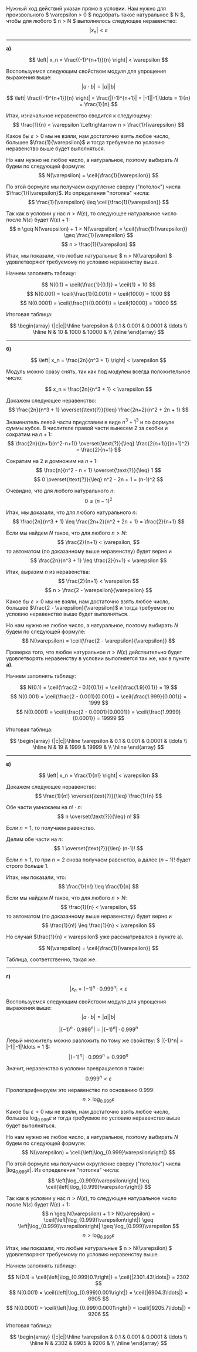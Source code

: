 Нужный ход действий указан прямо в условии. Нам нужно для произвольного $ \varepsilon > 0 $ подобрать такое натуральное $ N $, чтобы для любого $ n > N $ выполнялось следующее неравенство:
$$ |x_n| < \varepsilon $$

---

**а)**

$$ \left| x_n = \frac{(-1)^{n+1}}{n} \right| < \varepsilon $$

Воспользуемся следующим свойством модуля для упрощения выражения выше:
$$ |a\cdot b| = |a||b| $$

$$ \left| \frac{(-1)^{n+1}}{n} \right| = \frac{|(-1)^{n+1}| = |-1||-1|\ldots = 1}{n} = \frac{1}{n} $$

Итак, изначальное неравенство сводится к следующему:
$$ \frac{1}{n} < \varepsilon \Leftrightarrow n > \frac{1}{\varepsilon} $$

Какое бы $\varepsilon > 0$ мы не взяли, нам достаточно взять любое число, большее $\frac{1}{\varepsilon}$ и тогда требуемое по условию неравенство выше будет выполняться.

Но нам нужно не любое число, а натуральное, поэтому выбирать $N$ будем по следующей формуле:
$$ N(\varepsilon) = \ceil{\frac{1}{\varepsilon}} $$

По этой формуле мы получаем округление сверху ("потолок") числа $\frac{1}{\varepsilon}$. Из определения "потолка" числа:
$$ \frac{1}{\varepsilon} \leq \ceil{\frac{1}{\varepsilon}} $$

Так как в условии у нас $n > N(\varepsilon)$, то следующее натуральное число после $N(\varepsilon)$ будет $N(\varepsilon) + 1$:
$$ n \geq N(\varepsilon) + 1 > N(\varepsilon) = \ceil{\frac{1}{\varepsilon}} \geq \frac{1}{\varepsilon}  $$
$$ n > \frac{1}{\varepsilon} $$

Итак, мы показали, что любые натуральные $ n > N(\varepsilon) $ удовлетворяют требуемому по условию неравенству выше.

Начнем заполнять таблицу:

$$ N(0.1) = \ceil{\frac{1}{0.1}} = \ceil{1} = 10 $$
$$ N(0.001) = \ceil{\frac{1}{0.001}} = \ceil{1000} = 1000 $$
$$ N(0.0001) = \ceil{\frac{1}{0.0001}} = \ceil{10000} = 10000 $$

Итоговая таблица:

$$ \begin{array} {|c|c|}\hline \varepsilon & 0.1 & 0.001 & 0.0001 & \ldots \\ \hline N & 10 & 1000 & 10000 &  \\ \hline  \end{array} $$

---

**б)**

$$ \left| x_n = \frac{2n}{n^3 + 1} \right| < \varepsilon $$

Модуль можно сразу снять, так как под модулем всегда положительное число:

$$ x_n = \frac{2n}{n^3 + 1} < \varepsilon $$

Докажем следующее неравенство:
$$ \frac{2n}{n^3 + 1} \overset{\text{?}}{\leq} \frac{2n+2}{n^2 + 2n + 1} $$

Знаменатель левой части представим в виде $n^3 + 1^3$ и по формуле суммы кубов. В числителе правой части вынесем $2$ за скобки и сократим на $n+1$:
$$ \frac{2n}{(n+1)(n^2-n+1)} \overset{\text{?}}{\leq} \frac{2(n+1)}{(n+1)^2} = \frac{2}{n+1} $$

Сократим на $2$ и домножим на $n+1$:
$$ \frac{n}{n^2 - n + 1} \overset{\text{?}}{\leq} 1 $$
$$ 0 \overset{\text{?}}{\leq} n^2 - 2n + 1 = (n-1)^2 $$

Очевидно, что для любого натурального $n$:
$$ 0 \leq (n-1)^2 $$

Итак, мы доказали, что для любого натурального $n$:
$$ \frac{2n}{n^3 + 1} \leq \frac{2n+2}{n^2 + 2n + 1} = \frac{2}{n+1} $$

Если мы найдем $N$ такое, что для любого $n > N$:
$$ \frac{2}{n+1} < \varepsilon, $$
то автоматом (по доказанному выше неравенству) будет верно и
$$ \frac{2n}{n^3 + 1} \leq \frac{2}{n+1} < \varepsilon $$

Итак, выразим $n$ из неравенства:
$$ \frac{2}{n+1} < \varepsilon $$
$$ n > \frac{2 - \varepsilon}{\varepsilon} $$

Какое бы $\varepsilon > 0$ мы не взяли, нам достаточно взять любое число, большее $\frac{2 - \varepsilon}{\varepsilon}$ и тогда требуемое по условию неравенство выше будет выполняться.

Но нам нужно не любое число, а натуральное, поэтому выбирать $N$ будем по следующей формуле:
$$ N(\varepsilon) = \ceil{\frac{2 - \varepsilon}{\varepsilon}} $$

Проверка того, что любое натуральное $n > N(\varepsilon)$ действительно будет удовлетворять неравенству в условии выполняется так же, как в пункте **а)**.

Начнем заполнять таблицу:

$$ N(0.1) = \ceil{\frac{2 - 0.1}{0.1}} = \ceil{\frac{1.9}{0.1}} = 19 $$
$$ N(0.001) = \ceil{\frac{2 - 0.001}{0.001}} = \ceil{\frac{1.999}{0.001}} = 1999 $$
$$ N(0.0001) = \ceil{\frac{2 - 0.0001}{0.0001}} = \ceil{\frac{1.9999}{0.0001}} = 19999 $$

Итоговая таблица:

$$ \begin{array} {|c|c|}\hline \varepsilon & 0.1 & 0.001 & 0.0001 & \ldots \\ \hline N & 19 & 1999 & 19999 &  \\ \hline  \end{array} $$

---

**в)**

$$ \left| x_n = \frac{1}{n!} \right| < \varepsilon $$

Докажем следующее неравенство:
$$ \frac{1}{n!} \overset{\text{?}}{\leq} \frac{1}{n} $$

Обе части умножаем на $n!\cdot n$:
$$ n \overset{\text{?}}{\leq} n! $$

Если $n=1$, то получаем равенство.

Делим обе части на $n$:
$$ 1 \overset{\text{?}}{\leq} (n-1)! $$

Если $n>1$, то при $n=2$ снова получаем равенство, а далее $(n-1)!$ будет строго больше $1$.

Итак, мы показали, что:
$$ \frac{1}{n!} \leq \frac{1}{n} $$

Если мы найдем $N$ такое, что для любого $n > N$:
$$ \frac{1}{n} < \varepsilon, $$
то автоматом (по доказанному выше неравенству) будет верно и
$$ \frac{1}{n!} \leq \frac{1}{n} < \varepsilon $$

Но случай $\frac{1}{n} < \varepsilon$ уже рассматривался в пункте а).

$$ N(\varepsilon) = \ceil{\frac{1}{\varepsilon}} $$

Таблица, соответственно, такая же.

---

**г)**

$$ \left| x_n = (-1)^n\cdot 0.999^n \right| < \varepsilon $$

Воспользуемся следующим свойством модуля для упрощения выражения выше:
$$ |a\cdot b| = |a||b| $$

$$ \left| (-1)^n\cdot 0.999^n \right| = |(-1)^n|\cdot 0.999^n $$

Левый множитель можно разложить по тому же свойству: $ |(-1)^n| = |-1||-1|\ldots = 1 $:
$$ \left| (-1)^n\right|\cdot 0.999^n = 0.999^n $$

Значит, неравенство в условии превращается в такое:
$$ 0.999^n < \varepsilon $$

Прологарифмируем это неравенство по основанию $0.999$:
$$ n > \log_{0.999}\varepsilon $$

Какое бы $\varepsilon > 0$ мы не взяли, нам достаточно взять любое число, большее $\log_{0.999}\varepsilon$ и тогда требуемое по условию неравенство выше будет выполняться.

Но нам нужно не любое число, а натуральное, поэтому выбирать $N$ будем по следующей формуле:
$$ N(\varepsilon) = \ceil{\left|\log_{0.999}\varepsilon\right|} $$

По этой формуле мы получаем округление сверху ("потолок") числа $\left|\log_{0.999}\varepsilon\right|$. Из определения "потолка" числа:
$$ \left|\log_{0.999}\varepsilon\right| \leq \ceil{\left|\log_{0.999}\varepsilon\right|} $$

Так как в условии у нас $n > N(\varepsilon)$, то следующее натуральное число после $N(\varepsilon)$ будет $N(\varepsilon) + 1$:
$$ n \geq N(\varepsilon) + 1 > N(\varepsilon) = \ceil{\left|\log_{0.999}\varepsilon\right|} \geq \left|\log_{0.999}\varepsilon\right| \geq \log_{0.999}\varepsilon  $$
$$ n > \log_{0.999}\varepsilon $$

Итак, мы показали, что любые натуральные $ n > N(\varepsilon) $ удовлетворяют требуемому по условию неравенству выше.

Начнем заполнять таблицу:

$$ N(0.1) = \ceil{\left|\log_{0.999}0.1\right|} = \ceil{|2301.43\ldots|} = 2302 $$
$$ N(0.001) = \ceil{\left|\log_{0.999}0.001\right|} = \ceil{|6904.3\ldots|} = 6905 $$
$$ N(0.0001) = \ceil{\left|\log_{0.999}0.0001\right|} = \ceil{|9205.7\ldots|} = 9206 $$

Итоговая таблица:

$$ \begin{array} {|c|c|}\hline \varepsilon & 0.1 & 0.001 & 0.0001 & \ldots \\ \hline N & 2302 & 6905 & 9206 &  \\ \hline  \end{array} $$